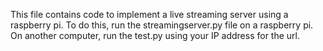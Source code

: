 This file contains code to implement a live streaming server using a raspberry pi. To do this, run the streamingserver.py file on a raspberry pi.
On another computer, run the test.py using your IP address for the url.
